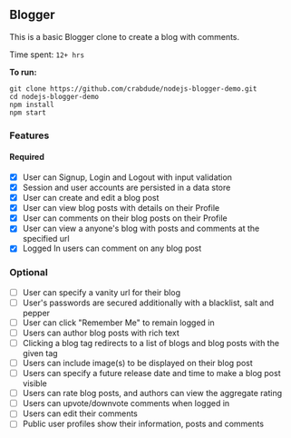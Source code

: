 ## Blogger

This is a basic Blogger clone to create a blog with comments.

Time spent: `12+ hrs`

**To run:**

```
git clone https://github.com/crabdude/nodejs-blogger-demo.git
cd nodejs-blogger-demo
npm install
npm start
```

### Features

#### Required

- [X] User can Signup, Login and Logout with input validation
- [X] Session and user accounts are persisted in a data store
- [X] User can create and edit a blog post
- [X] User can view blog posts with details on their Profile
- [X] User can comments on their blog posts on their Profile
- [X] User can view a anyone's blog with posts and comments at the specified url
- [X] Logged In users can comment on any blog post

### Optional

- [ ] User can specify a vanity url for their blog 
- [ ] User's passwords are secured additionally with a blacklist, salt and pepper
- [ ] User can click "Remember Me" to remain logged in
- [ ] Users can author blog posts with rich text
- [ ] Clicking a blog tag redirects to a list of blogs and blog posts with the given tag
- [ ] Users can include image(s) to be displayed on their blog post
- [ ] Users can specify a future release date and time to make a blog post visible
- [ ] Users can rate blog posts, and authors can view the aggregate rating
- [ ] Users can upvote/downvote comments when logged in
- [ ] Users can edit their comments
- [ ] Public user profiles show their information, posts and comments
